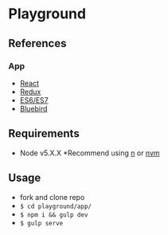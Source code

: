 # Playground

## References
### App
* [React](https://facebook.github.io/react)
* [Redux](http://redux.js.org)
* [ES6/ES7](https://github.com/lukehoban/es6features#readme)
* [Bluebird](http://bluebirdjs.com/docs/api-reference.html)

## Requirements
* Node v5.X.X
*Recommend using [n](https://github.com/tj/n) or [nvm](https://github.com/creationix/nvm)

## Usage
* fork and clone repo
* `$ cd playground/app/`
* `$ npm i && gulp dev`
* `$ gulp serve`
